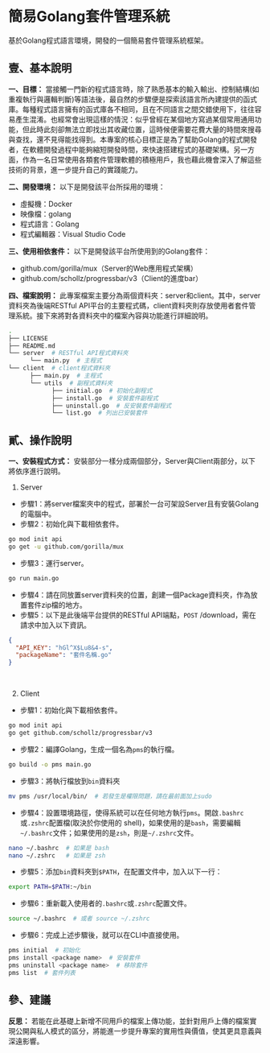 # 簡易Golang套件管理系統

基於Golang程式語言環境，開發的一個簡易套件管理系統框架。

## 壹、基本說明
**一、目標：**
當接觸一門新的程式語言時，除了熟悉基本的輸入輸出、控制結構(如重複執行與邏輯判斷)等語法後，最自然的步驟便是探索該語言所內建提供的函式庫。每種程式語言擁有的函式庫各不相同，且在不同語言之間交錯使用下，往往容易產生混淆。也經常會出現這樣的情況：似乎曾經在某個地方寫過某個常用通用功能，但此時此刻卻無法立即找出其收藏位置，這時候便需要花費大量的時間來搜尋與查找，還不見得能找得到。本專案的核心目標正是為了幫助Golang的程式開發者，在軟體開發過程中能夠縮短開發時間，來快速搭建程式的基礎架構。另一方面，作為一名日常使用各類套件管理軟體的積極用戶，我也藉此機會深入了解這些技術的背景，進一步提升自己的實踐能力。

**二、開發環境：**
以下是開發該平台所採用的環境：
* 虛擬機：Docker
* 映像檔：golang
* 程式語言：Golang
* 程式編輯器：Visual Studio Code

**三、使用相依套件：**
以下是開發該平台所使用到的Golang套件：
* github.com/gorilla/mux（Server的Web應用程式架構）
* github.com/schollz/progressbar/v3（Client的進度bar）

**四、檔案說明：** 
此專案檔案主要分為兩個資料夾：server和client。其中，server資料夾為後端RESTful API平台的主要程式碼，client資料夾則存放使用者套件管理系統。接下來將對各資料夾中的檔案內容與功能進行詳細說明。
```bash
.
├── LICENSE
├── README.md
└── server  # RESTful API程式資料夾
      └── main.py  # 主程式
└── client  # client程式資料夾
      ├── main.py  # 主程式
      └── utils  # 副程式資料夾
            ├── initial.go  # 初始化副程式
            ├── install.go  # 安裝套件副程式
            ├── uninstall.go  # 反安裝套件副程式
            └── list.go  # 列出已安裝套件
```

## 貳、操作說明
**一、安裝程式方式：** 
安裝部分一樣分成兩個部分，Server與Client兩部分，以下將依序進行說明。

1. Server
- 步驟1：將server檔案夾中的程式，部署於一台可架設Server且有安裝Golang的電腦中。
- 步驟2：初始化與下載相依套件。
```bash
go mod init api
go get -u github.com/gorilla/mux
```
- 步驟3：運行server。
```bash
go run main.go
```
- 步驟4：請在同放置server資料夾的位置，創建一個Package資料夾，作為放置套件zip檔的地方。
- 步驟5：以下是此後端平台提供的RESTful API端點，`POST` /download，需在請求中加入以下資訊。
```json
{
  "API_KEY": "hGl^X$Lu8&4-s",
  "packageName": "套件名稱.go"
}
```
<br>

2. Client
- 步驟1：初始化與下載相依套件。
```bash
go mod init api
go get github.com/schollz/progressbar/v3
```
- 步驟2：編譯Golang，生成一個名為`pms`的執行檔。
```bash
go build -o pms main.go
```
- 步驟3：將執行檔放到`bin`資料夾
```bash
mv pms /usr/local/bin/  # 若發生是權限問題，請在最前面加上sudo
```
- 步驟4：設置環境路徑，使得系統可以在任何地方執行`pms`。開啟`.bashrc`或`.zshrc`配置檔(取決於你使用的 shell)，如果使用的是`bash`，需要編輯`~/.bashrc`文件；如果使用的是`zsh`，則是`~/.zshrc`文件。
```bash
nano ~/.bashrc  # 如果是 bash
nano ~/.zshrc   # 如果是 zsh
```
- 步驟5：添加`bin`資料夾到`$PATH`，在配置文件中，加入以下一行：
```bash
export PATH=$PATH:~/bin
```
- 步驟6：重新載入使用者的`.bashrc`或`.zshrc`配置文件。
```bash
source ~/.bashrc  # 或者 source ~/.zshrc
```
- 步驟6：完成上述步驟後，就可以在CLI中直接使用。
```bash
pms initial  # 初始化
pms install <package name>  # 安裝套件
pms uninstall <package name>  # 移除套件
pms list  # 套件列表
```

## 參、建議
**反思：** 若能在此基礎上新增不同用戶的檔案上傳功能，並針對用戶上傳的檔案實現公開與私人模式的區分，將能進一步提升專案的實用性與價值，使其更具意義與深遠影響。

